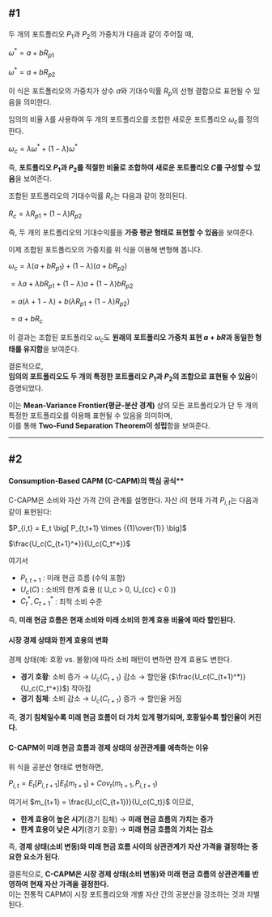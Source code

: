 ## #1

두 개의 포트폴리오 $P_1$과 $P_2$의 가중치가 다음과 같이 주어질 때,

$\omega^* = a + b R_{p1}$

$\omega^* = a + b R_{p2}$

이 식은 포트폴리오의 가중치가 상수 $a$와 기대수익률 $R_p$의 선형 결합으로 표현될 수 있음을 의미한다.

임의의 비율 $\lambda$를 사용하여 두 개의 포트폴리오를 조합한 새로운 포트폴리오 $\omega_c$를 정의한다. 

$\omega_c = \lambda \omega^* + (1 - \lambda) \omega^*$

즉, **포트폴리오 $P_1$과 $P_2$를 적절한 비율로 조합하여 새로운 포트폴리오 $C$를 구성할 수 있음**을 보여준다.  

조합된 포트폴리오의 기대수익률 $R_c$는 다음과 같이 정의된다.  

$R_c = \lambda R_{p1} + (1 - \lambda) R_{p2}$

즉, 두 개의 포트폴리오의 기대수익률을 **가중 평균 형태로 표현할 수 있음**을 보여준다.  

이제 조합된 포트폴리오의 가중치를 위 식을 이용해 변형해 봅니다.  

$\omega_c = \lambda (a + b R_{p1}) + (1 - \lambda)(a + b R_{p2})$

$= \lambda a + \lambda b R_{p1} + (1 - \lambda)a + (1 - \lambda)b R_{p2}$

$= a (\lambda + 1 - \lambda) + b (\lambda R_{p1} + (1 - \lambda) R_{p2})$

$= a + b R_c$

이 결과는 조합된 포트폴리오 $\omega_c$도 **원래의 포트폴리오 가중치 표현 $a + bR$과 동일한 형태를 유지함**을 보여준다.  

결론적으로,  
**임의의 포트폴리오도 두 개의 특정한 포트폴리오 $P_1$과 $P_2$의 조합으로 표현될 수 있음**이 증명되었다.  

이는 **Mean-Variance Frontier(평균-분산 경계)** 상의 모든 포트폴리오가 단 두 개의 특정한 포트폴리오를 이용해 표현될 수 있음을 의미하며,  
이를 통해 **Two-Fund Separation Theorem이 성립**함을 보여준다.

---

## #2

#### Consumption-Based CAPM (C-CAPM)의 핵심 공식**  
C-CAPM은 소비와 자산 가격 간의 관계를 설명한다.
자산 $i$의 현재 가격 $P_{i,t}$는 다음과 같이 표현된다:  

$P_{i,t} = E_t \big[ P_{t,t+1} \times {{1}\over{1}}  \big]$

$\frac{U_c(C_{t+1}^*)}{U_c(C_t^*)}$

여기서  
- $P_{t,t+1}$ : 미래 현금 흐름 (수익 포함)  
- $U_c(C)$ : 소비의 한계 효용 (\( U_c > 0, U_{cc} < 0 \))  
- $C_t^*, C_{t+1}^*$ : 최적 소비 수준  

즉, **미래 현금 흐름은 현재 소비와 미래 소비의 한계 효용 비율에 따라 할인된다.**  

#### **시장 경제 상태와 한계 효용의 변화**  
경제 상태(예: 호황 vs. 불황)에 따라 소비 패턴이 변하면 한계 효용도 변한다.  
- **경기 호황**: 소비 증가 → $U_c(C_{t+1})$ 감소 → 할인율 ($\frac{U_c(C_{t+1}^*)}{U_c(C_t^*)}$) 작아짐  
- **경기 침체**: 소비 감소 → $U_c(C_{t+1})$ 증가 → 할인율 커짐  

즉, **경기 침체일수록 미래 현금 흐름이 더 가치 있게 평가되며, 호황일수록 할인율이 커진다.**  

#### **C-CAPM이 미래 현금 흐름과 경제 상태의 상관관계를 예측하는 이유**  
위 식을 공분산 형태로 변형하면,  

$P_{i,t} = E_t[P_{i,t+1}] E_t[m_{t+1}] + Cov_t(m_{t+1}, P_{i,t+1})$

여기서 $m_{t+1} = \frac{U_c(C_{t+1})}{U_c(C_t)}$ 이므로,  
- **한계 효용이 높은 시기**(경기 침체) → **미래 현금 흐름의 가치는 증가**  
- **한계 효용이 낮은 시기**(경기 호황) → **미래 현금 흐름의 가치는 감소**  

즉, **경제 상태(소비 변동)와 미래 현금 흐름 사이의 상관관계가 자산 가격을 결정하는 중요한 요소가 된다.**  

결론적으로, **C-CAPM은 시장 경제 상태(소비 변동)와 미래 현금 흐름의 상관관계를 반영하여 현재 자산 가격을 결정한다.**  
이는 전통적 CAPM이 시장 포트폴리오와 개별 자산 간의 공분산을 강조하는 것과 차별된다.

